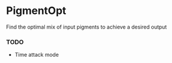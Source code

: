 # PigmentOpt
Find the optimal mix of input pigments to achieve a desired output

### TODO
- Time attack mode

